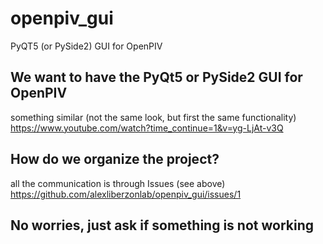 # openpiv_gui
PyQT5 (or PySide2) GUI for OpenPIV

## We want to have the PyQt5 or PySide2 GUI for OpenPIV

something similar (not the same look, but first the same functionality) https://www.youtube.com/watch?time_continue=1&v=yg-LjAt-v3Q

## How do we organize the project? 
all the communication is through Issues (see above)
https://github.com/alexliberzonlab/openpiv_gui/issues/1

## No worries, just ask if something is not working



